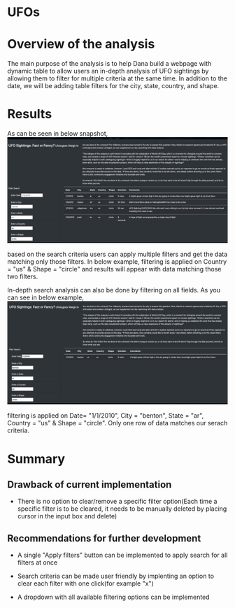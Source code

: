 # UFOs
# Overview of the analysis

The main purpose of the analysis is to help Dana build a webpage with dynamic table to allow users an in-depth analysis of UFO sightings by allowing them to filter for multiple criteria at the same time. In addition to the date, we will be adding table filters for the city, state, country, and shape.

# Results

As can be seen in below snapshot, ![](static/images/couple_of_filters.png)


based on the search criteria users can apply multiple filters and get the data matching only those filters. In below example, filtering is applied on Country = "us" & Shape = "circle" and results will appear with data matching those two filters.

In-depth search analysis can also be done by filtering on all fields. As you can see in below example, ![](static/images/All_filters.png)

filtering is applied on Date= "1/1/2010", City = "benton", State = "ar", Country = "us" & Shape = "circle". Only one row of data matches our serach criteria.

# Summary
 
## Drawback of current implementation

- There is no option to clear/remove a specific filter option(Each time a specific filter is to be cleared, it needs to be manually deleted by placing cursor in the input box and delete)
  
## Recommendations for further development

- A single "Apply filters" button can be implemented to apply search for all filters at once

- Search criteria can be made user friendly by implenting an option to clear each filter with one click(for example "x")

- A dropdown with all available filtering options can be implemented